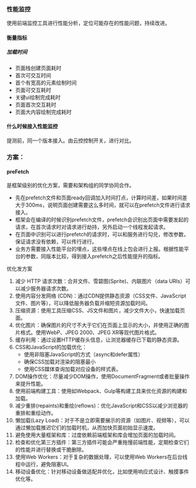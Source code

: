 ### 性能监控

使用前端监控工具进行性能分析，定位可能存在的性能问题，持续改进。

#### 衡量指标

##### 加载时间

- 页面栈创建页面耗时
- 首次可交互时间
- 首个有宽高的元素绘制时间
- 页面可交互耗时
- 关键ui绘制完成耗时
- 页面首次交互耗时
- 页面大内容绘制完成耗时

#### 什么时候接入性能监控

提测前，同一个版本接入。由云控控制开关，进行对比。

### 方案：

#### preFetch

是框架级别的优化方案，需要和架构组的同学协同合作。

- 先在prefetch文件和页面ready回调加入时间打点，计算时间差，如果时间差大于300ms，说明页面创建需要这么多时间，就可以在prefetch文件进行请求接入。
- 框架会在编译的时候识别prefetch文件，prefetch会识别出页面中需要发起的请求，在首次请求时对请求进行劫持，另外启动一个线程发起请求。
- 在页面中识别可以进行prefetch的请求时，可以和服务进行勾兑，修改参数，保证请求没有依赖，可以传行进行。
- 业务方需要接入性能平台的埋点，这些埋点在线上包会进行上报。根据性能平台的参数，同版本比较，得到接入prefetch之后性能提升的指标。

优化发方案

1. 减少 HTTP 请求次数：合并文件、雪碧图(Sprite)、内联图片（data URIs）可以减少服务器请求次数。
2. 使用内容分发网络 (CDN)：通过CDN提供静态资源（CSS文件、JavaScript文件、图片等），可以降低服务器负载并缩短资源加载时间。
3. 压缩资源：使用工具压缩CSS、JS文件和图片，减少文件大小，快速加载页面。
4. 优化图片：确保图片的尺寸不大于它们在页面上显示的大小，并使用正确的图片格式。使用WebP、JPEG 2000、JPEG XR等现代图片格式。
5. 缓存利用：通过设置HTTP缓存头信息，让浏览器缓存已下载的静态资源。
6. CSS和JavaScript的加载优化：
   * 使用非阻塞JavaScript的方式（async和defer属性）
   * 确保CSS加载对渲染的阻塞最小
   * 使用CSS媒体查询加载对应设备的样式表。
7. DOM操作优化：尽量减少DOM操作，使用DocumentFragment或者批量操作来提升性能。
8. 使用前端构建工具：使用如Webpack、Gulp等构建工具来优化资源的构建和加载。
9. 减少重排(repaints)和重绘(reflows)：优化JavaScript和CSS以减少浏览器的重排和重绘动作。
10. 懒加载(Lazy Load)：对于不是立即需要展示的资源（如图片、视频等），可以通过懒加载推迟它们的加载时机，从而加快页面初始显示速度。
11. 避免使用大量框架和库：过度依赖前端框架和库会增加页面的加载时间。
12. 检查和优化第三方插件：第三方插件可能会严重拖慢前端性能，定期检查它们的性能并进行替换或干脆删除。
13. 使用Web Workers：对于复杂的数据处理，可以使用Web Workers在后台线程中运行，避免阻塞UI。
14. 移动设备优化：针对移动设备做适配并优化，比如使用响应式设计、触摸事件优化等。

